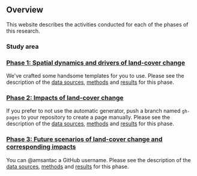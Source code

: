 ## **Overview**
This website describes the activities conducted for each of the phases of this research.

### Study area


### [Phase 1: Spatial dynamics and drivers of land-cover change](phase1.html)
We've crafted some handsome templates for you to use. Please see the description of the [data sources](phase1.html#data-sources), [methods](phase1.html#methods) and [results](phase1.html#results) for this phase.

### [Phase 2: Impacts of land-cover change](phase2.html)
If you prefer to not use the automatic generator, push a branch named `gh-pages` to your repository to create a page manually. Please see the description of the [data sources](phase2.html#data-sources), [methods](phase2.html#methods) and [results](phase2.html#results) for this phase.

### [Phase 3: Future scenarios of land-cover change and corresponding impacts](phase3.html)
You can @amsantac a GitHub username. Please see the description of the [data sources](phase3.html#data-sources), [methods](phase3.html#methods) and [results](phase3.html#results) for this phase.
